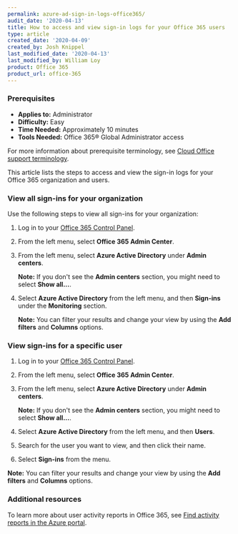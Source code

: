 ```yaml
---
permalink: azure-ad-sign-in-logs-office365/
audit_date: '2020-04-13'
title: How to access and view sign-in logs for your Office 365 users
type: article
created_date: '2020-04-09'
created_by: Josh Knippel
last_modified_date: '2020-04-13'
last_modified_by: William Loy
product: Office 365
product_url: office-365
---
```


### Prerequisites

- **Applies to:** Administrator
- **Difficulty:** Easy
- **Time Needed:** Approximately 10 minutes
- **Tools Needed:** Office 365&reg; Global Administrator access

For more information about prerequisite terminology, see [Cloud Office support terminology](/how-to/cloud-office-support-terminology).

This article lists the steps to access and view the sign-in logs for your Office 365 organization and users.

### View all sign-ins for your organization

Use the following steps to view all sign-ins for your organization:

1.	Log in to your [Office 365 Control Panel](https://office365.cp.rackspace.com).

2.	From the left menu, select **Office 365 Admin Center**.

3.	From the left menu, select **Azure Active Directory** under **Admin centers**.

    **Note:** If you don't see the **Admin centers** section, you might need to select **Show all...**.

4.	Select **Azure Active Directory** from the left menu, and then **Sign-ins** under the **Monitoring** section.

    **Note:** You can filter your results and change your view by using the **Add filters** and **Columns** options.

### View sign-ins for a specific user

1.	Log in to your [Office 365 Control Panel](https://office365.cp.rackspace.com).

2.	From the left menu, select **Office 365 Admin Center**.

3.	From the left menu, select **Azure Active Directory** under **Admin centers**.

    **Note:** If you don't see the **Admin centers** section, you might need to select **Show all...**.

4.	Select **Azure Active Directory** from the left menu, and then **Users**.

5.  Search for the user you want to view, and then click their name.

6.  Select **Sign-ins** from the menu.

**Note:** You can filter your results and change your view by using the **Add filters** and **Columns** options.

### Additional resources

To learn more about user activity reports in Office 365, see [Find activity reports in the Azure portal](https://docs.microsoft.com/en-us/azure/active-directory/reports-monitoring/howto-find-activity-reports).
